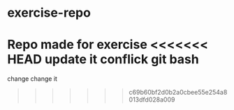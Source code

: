 # exercise-repo
Repo made for exercise
<<<<<<< HEAD
update it conflick git bash
=======
change change it
>>>>>>> c69b60bf2d0b2a0cbee55e254a8013dfd028a009
